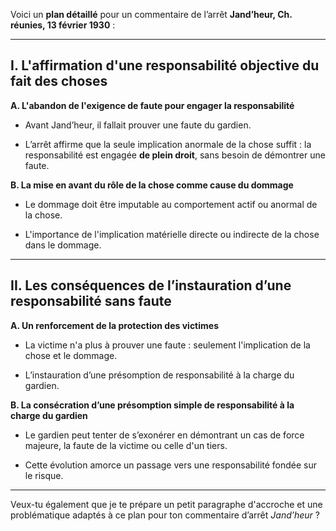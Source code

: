 Voici un **plan détaillé** pour un commentaire de l’arrêt **Jand’heur, Ch. réunies, 13 février 1930** :

---

## **I. L'affirmation d'une responsabilité objective du fait des choses**

**A. L'abandon de l'exigence de faute pour engager la responsabilité**

- Avant Jand’heur, il fallait prouver une faute du gardien.
    
- L’arrêt affirme que la seule implication anormale de la chose suffit : la responsabilité est engagée **de plein droit**, sans besoin de démontrer une faute.
    

**B. La mise en avant du rôle de la chose comme cause du dommage**

- Le dommage doit être imputable au comportement actif ou anormal de la chose.
    
- L'importance de l'implication matérielle directe ou indirecte de la chose dans le dommage.
    

---

## **II. Les conséquences de l’instauration d’une responsabilité sans faute**

**A. Un renforcement de la protection des victimes**

- La victime n'a plus à prouver une faute : seulement l'implication de la chose et le dommage.
    
- L’instauration d’une présomption de responsabilité à la charge du gardien.
    

**B. La consécration d’une présomption simple de responsabilité à la charge du gardien**

- Le gardien peut tenter de s’exonérer en démontrant un cas de force majeure, la faute de la victime ou celle d'un tiers.
    
- Cette évolution amorce un passage vers une responsabilité fondée sur le risque.
    

---

Veux-tu également que je te prépare un petit paragraphe d'accroche et une problématique adaptés à ce plan pour ton commentaire d’arrêt _Jand’heur_ ?